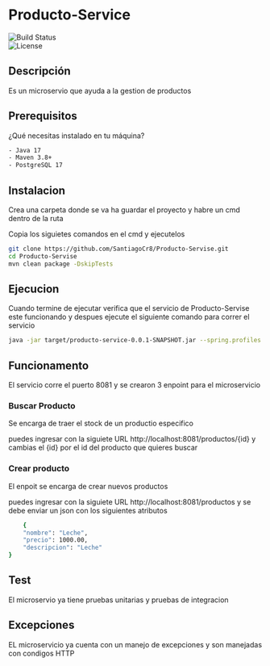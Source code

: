 # Producto-Service

![Build Status](https://img.shields.io/badge/build-passing-brightgreen)  
![License](https://img.shields.io/badge/license-MIT-blue)

## Descripción
Es un microservio que ayuda a la gestion de productos

## Prerequisitos
¿Qué necesitas instalado en tu máquina?
```bash
- Java 17
- Maven 3.8+
- PostgreSQL 17
```
## Instalacion
Crea una carpeta donde se va ha guardar el proyecto y habre un cmd dentro de la ruta

Copia los siguietes comandos en el cmd y ejecutelos
```bash
git clone https://github.com/SantiagoCr8/Producto-Servise.git
cd Producto-Servise
mvn clean package -DskipTests
```
## Ejecucion
Cuando termine de ejecutar verifica que el servicio de Producto-Servise este funcionando y despues ejecute el siguiente comando para correr el servicio
```bash
java -jar target/producto-service-0.0.1-SNAPSHOT.jar --spring.profiles.active=local
```

## Funcionamento

El servicio corre el puerto 8081 y se crearon 3 enpoint para el microservicio

### Buscar Producto
Se encarga de traer el stock de un productio especifico

puedes ingresar con la siguiete URL http://localhost:8081/productos/{id} y cambias el {id} por el id del producto que quieres buscar

### Crear producto
El enpoit se encarga de crear nuevos productos

puedes ingresar con la siguiete URL http://localhost:8081/productos y se debe enviar un json con los siguientes atributos
```bash
    {
    "nombre": "Leche",
    "precio": 1000.00,
    "descripcion": "Leche"
}
```

## Test
El microservio ya tiene pruebas unitarias y pruebas de integracion
## Excepciones 
EL microservicio ya cuenta con un manejo de excepciones y son manejadas con condigos HTTP










